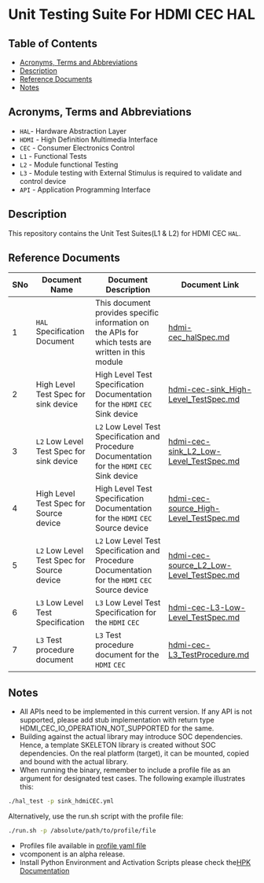 # Unit Testing Suite For HDMI CEC HAL

## Table of Contents

- [Acronyms, Terms and Abbreviations](#acronyms-terms-and-abbreviations)
- [Description](#description)
- [Reference Documents](#reference-documents)
- [Notes](#notes)

## Acronyms, Terms and Abbreviations

- `HAL`- Hardware Abstraction Layer
- `HDMI` - High Definition Multimedia Interface
- `CEC` - Consumer Electronics Control
- `L1` - Functional Tests
- `L2` - Module functional Testing
- `L3` - Module testing with External Stimulus is required to validate and control device
- `API` - Application Programming Interface

## Description

This repository contains the Unit Test Suites(L1 & L2) for HDMI CEC `HAL`.

## Reference Documents

|SNo|Document Name|Document Description|Document Link|
|---|-------------|--------------------|-------------|
|1|`HAL` Specification Document|This document provides specific information on the APIs for which tests are written in this module|[hdmi-cec_halSpec.md](https://github.com/rdkcentral/rdk-halif-hdmi_cec/blob/1.3.9/docs/pages/hdmi-cec_halSpec.md)|
|2|High Level Test Spec for sink device|High Level Test Specification Documentation for the `HDMI` `CEC` Sink device|[hdmi-cec-sink_High-Level_TestSpec.md](docs/pages/hdmi-cec-sink_High-Level_TestSpec.md )|
|3|`L2` Low Level Test Spec for sink device|`L2` Low Level Test Specification and Procedure Documentation for the `HDMI` `CEC` Sink device|[hdmi-cec-sink_L2_Low-Level_TestSpec.md](docs/pages/hdmi-cec-sink_L2_Low-Level_TestSpec.md)|
|4|High Level Test Spec for Source device|High Level Test Specification Documentation for the `HDMI` `CEC` Source device|[hdmi-cec-source_High-Level_TestSpec.md](docs/pages/hdmi-cec-source_High-Level_TestSpec.md)|
|5|`L2` Low Level Test Spec for Source device|`L2` Low Level Test Specification and Procedure Documentation for the `HDMI` `CEC` Source device|[hdmi-cec-source_L2_Low-Level_TestSpec.md](docs/pages/hdmi-cec-source_L2_Low-Level_TestSpec.md)|
|6|`L3` Low Level Test Specification|`L3` Low Level Test Specification for the `HDMI` `CEC`|[hdmi-cec-L3-Low-Level_TestSpec.md](docs/pages/hdmi-cec-L3-Low-Level_TestSpec.md)|
|7|`L3` Test procedure document|`L3` Test procedure document for the `HDMI` `CEC`|[hdmi-cec-L3_TestProcedure.md](docs/pages/hdmi-cec-L3_TestProcedure.md)|

## Notes

- All APIs need to be implemented in this current version. If any API is not supported, please add stub implementation with return type HDMI_CEC_IO_OPERATION_NOT_SUPPORTED for the same.
- Building against the actual library may introduce SOC dependencies. Hence, a template SKELETON library is created without SOC dependencies. On the real platform (target), it can be mounted, copied and bound with the actual library.
- When running the binary, remember to include a profile file as an argument for designated test cases. The following example illustrates this:

```bash
./hal_test -p sink_hdmiCEC.yml
```

Alternatively, use the run.sh script with the profile file:

```bash
./run.sh -p /absolute/path/to/profile/file
```

- Profiles file available in [profile yaml file](./profiles/)
- vcomponent is an alpha release.
- Install Python Environment and Activation Scripts please check the[HPK Documentation](https://github.com/rdkcentral/rdk-hpk-documentation/blob/main/README.md)
